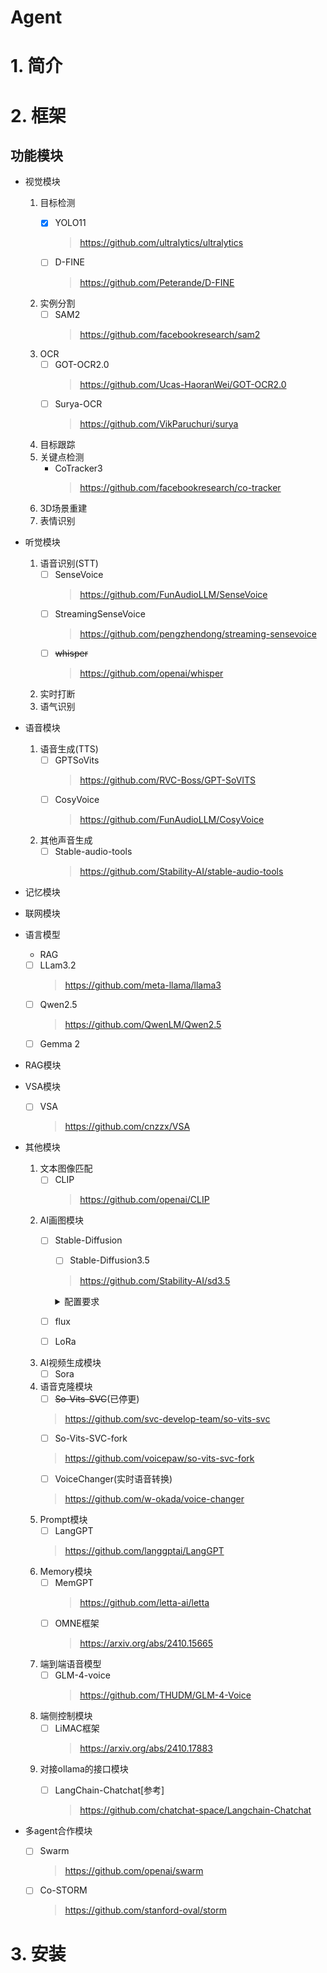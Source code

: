 # Agent


# 1. 简介
# 2. 框架

## 功能模块
- 视觉模块
    1. 目标检测
        - [x] YOLO11
            > https://github.com/ultralytics/ultralytics
        
        - [ ] D-FINE
            > https://github.com/Peterande/D-FINE
    2. 实例分割
        - [ ] SAM2
            > https://github.com/facebookresearch/sam2
    3. OCR
        - [ ] GOT-OCR2.0
            > https://github.com/Ucas-HaoranWei/GOT-OCR2.0
        - [ ] Surya-OCR
            > https://github.com/VikParuchuri/surya
    4. 目标跟踪
    5. 关键点检测
        - CoTracker3
            > https://github.com/facebookresearch/co-tracker
    6. 3D场景重建
    7. 表情识别

- 听觉模块
    1. 语音识别(STT)
        - [ ] SenseVoice
            > https://github.com/FunAudioLLM/SenseVoice
        - [ ] StreamingSenseVoice
            > https://github.com/pengzhendong/streaming-sensevoice
        - [ ] ~~whisper~~
            > https://github.com/openai/whisper
    2. 实时打断
    3. 语气识别

- 语音模块
    1. 语音生成(TTS)
        - [ ] GPTSoVits
            > https://github.com/RVC-Boss/GPT-SoVITS
        - [ ] CosyVoice
            > https://github.com/FunAudioLLM/CosyVoice
    2. 其他声音生成
        - [ ] Stable-audio-tools
            > https://github.com/Stability-AI/stable-audio-tools
- 记忆模块

- 联网模块

- 语言模型
    - RAG
    - [ ] LLam3.2
        > https://github.com/meta-llama/llama3
    - [ ] Qwen2.5
        > https://github.com/QwenLM/Qwen2.5
    - [ ] Gemma 2
        > 

- RAG模块
- VSA模块
    - [ ] VSA
        > https://github.com/cnzzx/VSA

- 其他模块
    1. 文本图像匹配
        - [ ] CLIP
            > https://github.com/openai/CLIP
    2. AI画图模块
        - [ ] Stable-Diffusion
            - [ ] Stable-Diffusion3.5
            > https://github.com/Stability-AI/sd3.5
            <details>
            <summary>配置要求</summary>

             - Stable-Diffusion3.5 large/large_turbo (FP8)==> 24GB(18GB)

             - Stable-Diffusion3.5 medium (FP8) == > 18GB(14GB)
            </details>

        - [ ] flux
        - [ ] LoRa
    3. AI视频生成模块
        - [ ] Sora
    4. 语音克隆模块
        - [ ] ~~So-Vits-SVC~~(已停更)
        > https://github.com/svc-develop-team/so-vits-svc
        - [ ] So-Vits-SVC-fork
        > https://github.com/voicepaw/so-vits-svc-fork
        - [ ] VoiceChanger(实时语音转换)
        > https://github.com/w-okada/voice-changer
    5. Prompt模块
        - [ ] LangGPT
        > https://github.com/langgptai/LangGPT
    6. Memory模块
        - [ ] MemGPT
            > https://github.com/letta-ai/letta
        - [ ] OMNE框架
            >  https://arxiv.org/abs/2410.15665
    7. 端到端语音模型   
        - [ ] GLM-4-voice
            > https://github.com/THUDM/GLM-4-Voice
    8. 端侧控制模块
        - [ ] LiMAC框架
            > https://arxiv.org/abs/2410.17883
    9. 对接ollama的接口模块
        - [ ] LangChain-Chatchat[参考]
            > https://github.com/chatchat-space/Langchain-Chatchat
        

- 多agent合作模块
    - [ ] Swarm
        > https://github.com/openai/swarm
    - [ ] Co-STORM
        > https://github.com/stanford-oval/storm
# 3. 安装
